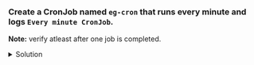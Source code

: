 ### Create a CronJob named `eg-cron` that runs every minute and logs `Every minute CronJob`.

**Note:** verify atleast after one job is completed.

<details><summary>Solution</summary>
  <p>

  ```bash
  kubectl apply -f - <<EOF
  apiVersion: batch/v1
  kind: CronJob
  metadata:
    name: eg-cron
  spec:
    schedule: "* * * * *"
    jobTemplate:
      metadata:
        labels:
          job: eg-cron
      spec:
        template:
          spec:
            containers:
            - name: hello
              image: busybox
              command: ["sh", "-c", "echo  Every minute CronJob"]
            restartPolicy: OnFailure
  EOF
  ```
  </p>
</details>